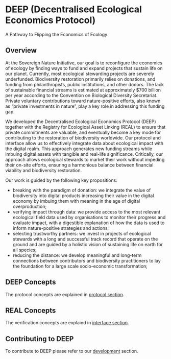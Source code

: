 # DEEP (Decentralised Ecological Economics Protocol)

A Pathway to Flipping the Economics of Ecology

## Overview

At the Sovereign Nature Initiative, our goal is to reconfigure the economics of ecology by finding ways to fund and expand projects that sustain life on our planet. Currently, most ecological stewarding projects are severely underfunded. Biodiversity restoration primarily relies on donations, and funding from philanthropists, public institutions, and other donors. The lack of sustainable financial streams is estimated at approximately $700 billion per year according to the Convention on Biological Diversity Secretariat. Private voluntary contributions toward nature-positive efforts, also known as “private investments in nature”, play a key role in addressing this funding gap.

We developed the Decentralised Ecological Economics Protocol (DEEP) together with the Registry for Ecological Asset Linking (REAL) to ensure that private commitments are valuable, and eventually become a key mode for contributing to the restoration of biodiversity worldwide. Our protocol and interface allow us to effectively integrate data about ecological impact with the digital realm. This approach generates new funding streams while imbuing digital assets with tangible and real-life significance. Critically, our approach allows ecological stewards to market their work without impeding their on-site efforts, ensuring a harmonious balance between financial viability and biodiversity restoration.

Our work is guided by the following key propositions:
- breaking with the paradigm of donation: we integrate the value of biodiversity into digital products increasing their value in the digital economy by imbuing them with meaning in the age of digital overproduction; 
- verifying impact through data: we provide access to the most relevant ecological field data used by organisations to monitor their progress and evaluate impact, with a digestible explanation of how the data is used to inform nature-positive strategies and actions;
- selecting trustworthy partners: we invest in projects of ecological stewards with a long and successful track record that operate on the ground and are guided by a holistic vision of sustaining life on earth for all species;
- reducing the distance: we develop meaningful and long-term connections between contributors and biodiversity practitioners to lay the foundation for a large scale socio-economic transformation;

## DEEP Concepts

The protocol concepts are explained in [protocol section](deep.md).

## REAL Concepts

The verification concepts are explaind in [interface section](real.md).

## Contributing to DEEP

To contribute to DEEP please refer to our [development](development.md) section.
